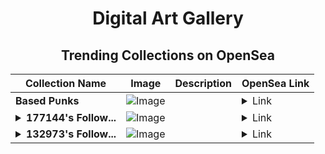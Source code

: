 <div align="center">

# Digital Art Gallery

## Trending Collections on OpenSea

| Collection Name                       | Image                                                                                     | Description                       | OpenSea Link                                                                                          |
|---------------------------------------|-------------------------------------------------------------------------------------------|-----------------------------------|--------------------------------------------------------------------------------------------------------|
| **Bаsed Pᴜnks** | ![Image](https://i.seadn.io/s/raw/files/14eda457d2718dd583ca6446db5643f5.png?w=500&auto=format?w=200&auto=format) |  | <details><summary>Link</summary>[Bаsed Pᴜnks](https://opensea.io/collection/based-punks-202)</details> |
| **<details><summary>177144's Follow...</summary>177144's Follower</details>** | ![Image](https://i.seadn.io/s/raw/files/19f9f090920392cc3650cbdf4361755b.png?w=500&auto=format?w=200&auto=format) |  | <details><summary>Link</summary>[177144's Follower](https://opensea.io/collection/177144-s-follower)</details> |
| **<details><summary>132973's Follow...</summary>132973's Follower</details>** | ![Image](https://i.seadn.io/s/raw/files/19f9f090920392cc3650cbdf4361755b.png?w=500&auto=format?w=200&auto=format) |  | <details><summary>Link</summary>[132973's Follower](https://opensea.io/collection/132973-s-follower)</details> |

</div>